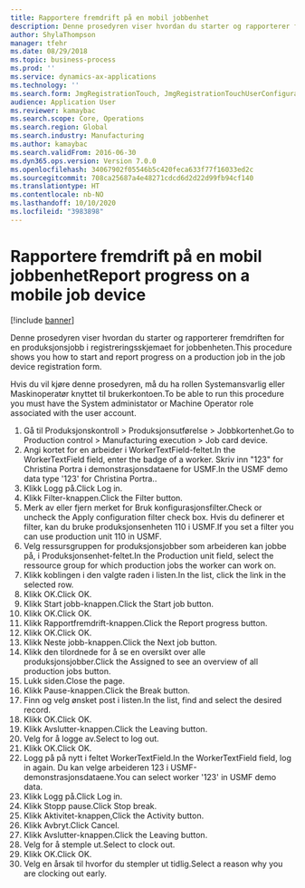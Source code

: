 ```yaml
---
title: Rapportere fremdrift på en mobil jobbenhet
description: Denne prosedyren viser hvordan du starter og rapporterer fremdriften for en produksjonsjobb i registreringsskjemaet for jobbenheten.
author: ShylaThompson
manager: tfehr
ms.date: 08/29/2018
ms.topic: business-process
ms.prod: ''
ms.service: dynamics-ax-applications
ms.technology: ''
ms.search.form: JmgRegistrationTouch, JmgRegistrationTouchUserConfiguration, JmgRegistrationTouchStart, JmgRegistrationTouchReportFeedback, JmgRegistrationTouchAssignedJobs, JmgRegistrationTouchBreak, JmgRegistrationTouchLeave, JmgRegistrationTouchIndirectActivity, JmgDialogForm, JmgRegistrationTouchReportProgress, JmgFeedbackWizard, JmgJobBundleProdFeedback
audience: Application User
ms.reviewer: kamaybac
ms.search.scope: Core, Operations
ms.search.region: Global
ms.search.industry: Manufacturing
ms.author: kamaybac
ms.search.validFrom: 2016-06-30
ms.dyn365.ops.version: Version 7.0.0
ms.openlocfilehash: 34067902f05546b5c420feca633f77f16033ed2c
ms.sourcegitcommit: 708ca25687a4e48271cdcd6d2d22d99fb94cf140
ms.translationtype: HT
ms.contentlocale: nb-NO
ms.lasthandoff: 10/10/2020
ms.locfileid: "3983898"
---
```

# <a name="report-progress-on-a-mobile-job-device"></a><span data-ttu-id="9f5df-103">Rapportere fremdrift på en mobil jobbenhet</span><span class="sxs-lookup"><span data-stu-id="9f5df-103">Report progress on a mobile job device</span></span>

[!include [banner](../../includes/banner.md)]

<span data-ttu-id="9f5df-104">Denne prosedyren viser hvordan du starter og rapporterer fremdriften for en produksjonsjobb i registreringsskjemaet for jobbenheten.</span><span class="sxs-lookup"><span data-stu-id="9f5df-104">This procedure shows you how to start and report progress on a production job in the job device registration form.</span></span>



<span data-ttu-id="9f5df-105">Hvis du vil kjøre denne prosedyren, må du ha rollen Systemansvarlig eller Maskinoperatør knyttet til brukerkontoen.</span><span class="sxs-lookup"><span data-stu-id="9f5df-105">To be able to run this procedure you must have the System administator or Machine Operator role associated with the user account.</span></span>

1. <span data-ttu-id="9f5df-106">Gå til Produksjonskontroll > Produksjonsutførelse > Jobbkortenhet.</span><span class="sxs-lookup"><span data-stu-id="9f5df-106">Go to Production control > Manufacturing execution > Job card device.</span></span>
2. <span data-ttu-id="9f5df-107">Angi kortet for en arbeider i WorkerTextField-feltet.</span><span class="sxs-lookup"><span data-stu-id="9f5df-107">In the WorkerTextField field, enter the badge of a worker.</span></span> <span data-ttu-id="9f5df-108">Skriv inn "123" for Christina Portra i demonstrasjonsdataene for USMF.</span><span class="sxs-lookup"><span data-stu-id="9f5df-108">In the USMF demo data type '123' for Christina Portra..</span></span>
3. <span data-ttu-id="9f5df-109">Klikk Logg på.</span><span class="sxs-lookup"><span data-stu-id="9f5df-109">Click Log in.</span></span>
4. <span data-ttu-id="9f5df-110">Klikk Filter-knappen.</span><span class="sxs-lookup"><span data-stu-id="9f5df-110">Click the Filter button.</span></span>
5. <span data-ttu-id="9f5df-111">Merk av eller fjern merket for Bruk konfigurasjonsfilter.</span><span class="sxs-lookup"><span data-stu-id="9f5df-111">Check or uncheck the Apply configuration filter check box.</span></span> <span data-ttu-id="9f5df-112">Hvis du definerer et filter, kan du bruke produksjonsenheten 110 i USMF.</span><span class="sxs-lookup"><span data-stu-id="9f5df-112">If you set a filter you can use production unit 110 in USMF.</span></span>
6. <span data-ttu-id="9f5df-113">Velg ressursgruppen for produksjonsjobber som arbeideren kan jobbe på, i Produksjonsenhet-feltet.</span><span class="sxs-lookup"><span data-stu-id="9f5df-113">In the Production unit field, select the ressource group for which production jobs the worker can work on.</span></span>
7. <span data-ttu-id="9f5df-114">Klikk koblingen i den valgte raden i listen.</span><span class="sxs-lookup"><span data-stu-id="9f5df-114">In the list, click the link in the selected row.</span></span>
8. <span data-ttu-id="9f5df-115">Klikk OK.</span><span class="sxs-lookup"><span data-stu-id="9f5df-115">Click OK.</span></span>
9. <span data-ttu-id="9f5df-116">Klikk Start jobb-knappen.</span><span class="sxs-lookup"><span data-stu-id="9f5df-116">Click the Start job button.</span></span>
10. <span data-ttu-id="9f5df-117">Klikk OK.</span><span class="sxs-lookup"><span data-stu-id="9f5df-117">Click OK.</span></span>
11. <span data-ttu-id="9f5df-118">Klikk Rapportfremdrift-knappen.</span><span class="sxs-lookup"><span data-stu-id="9f5df-118">Click the Report progress button.</span></span>
12. <span data-ttu-id="9f5df-119">Klikk OK.</span><span class="sxs-lookup"><span data-stu-id="9f5df-119">Click OK.</span></span>
13. <span data-ttu-id="9f5df-120">Klikk Neste jobb-knappen.</span><span class="sxs-lookup"><span data-stu-id="9f5df-120">Click the Next job button.</span></span>
14. <span data-ttu-id="9f5df-121">Klikk den tilordnede for å se en oversikt over alle produksjonsjobber.</span><span class="sxs-lookup"><span data-stu-id="9f5df-121">Click the Assigned to see an overview of all production jobs button.</span></span>
15. <span data-ttu-id="9f5df-122">Lukk siden.</span><span class="sxs-lookup"><span data-stu-id="9f5df-122">Close the page.</span></span>
16. <span data-ttu-id="9f5df-123">Klikk Pause-knappen.</span><span class="sxs-lookup"><span data-stu-id="9f5df-123">Click the Break button.</span></span>
17. <span data-ttu-id="9f5df-124">Finn og velg ønsket post i listen.</span><span class="sxs-lookup"><span data-stu-id="9f5df-124">In the list, find and select the desired record.</span></span>
18. <span data-ttu-id="9f5df-125">Klikk OK.</span><span class="sxs-lookup"><span data-stu-id="9f5df-125">Click OK.</span></span>
19. <span data-ttu-id="9f5df-126">Klikk Avslutter-knappen.</span><span class="sxs-lookup"><span data-stu-id="9f5df-126">Click the Leaving button.</span></span>
20. <span data-ttu-id="9f5df-127">Velg for å logge av.</span><span class="sxs-lookup"><span data-stu-id="9f5df-127">Select to log out.</span></span>
21. <span data-ttu-id="9f5df-128">Klikk OK.</span><span class="sxs-lookup"><span data-stu-id="9f5df-128">Click OK.</span></span>
22. <span data-ttu-id="9f5df-129">Logg på på nytt i feltet WorkerTextField.</span><span class="sxs-lookup"><span data-stu-id="9f5df-129">In the WorkerTextField field, log in again.</span></span> <span data-ttu-id="9f5df-130">Du kan velge arbeideren 123 i USMF-demonstrasjonsdataene.</span><span class="sxs-lookup"><span data-stu-id="9f5df-130">You can select worker '123' in USMF demo data.</span></span>
23. <span data-ttu-id="9f5df-131">Klikk Logg på.</span><span class="sxs-lookup"><span data-stu-id="9f5df-131">Click Log in.</span></span>
24. <span data-ttu-id="9f5df-132">Klikk Stopp pause.</span><span class="sxs-lookup"><span data-stu-id="9f5df-132">Click Stop break.</span></span>
25. <span data-ttu-id="9f5df-133">Klikk Aktivitet-knappen,</span><span class="sxs-lookup"><span data-stu-id="9f5df-133">Click the Activity button.</span></span>
26. <span data-ttu-id="9f5df-134">Klikk Avbryt.</span><span class="sxs-lookup"><span data-stu-id="9f5df-134">Click Cancel.</span></span>
27. <span data-ttu-id="9f5df-135">Klikk Avslutter-knappen.</span><span class="sxs-lookup"><span data-stu-id="9f5df-135">Click the Leaving button.</span></span>
28. <span data-ttu-id="9f5df-136">Velg for å stemple ut.</span><span class="sxs-lookup"><span data-stu-id="9f5df-136">Select to clock out.</span></span>
29. <span data-ttu-id="9f5df-137">Klikk OK.</span><span class="sxs-lookup"><span data-stu-id="9f5df-137">Click OK.</span></span>
30. <span data-ttu-id="9f5df-138">Velg en årsak til hvorfor du stempler ut tidlig.</span><span class="sxs-lookup"><span data-stu-id="9f5df-138">Select a reason why you are clocking out early.</span></span>


